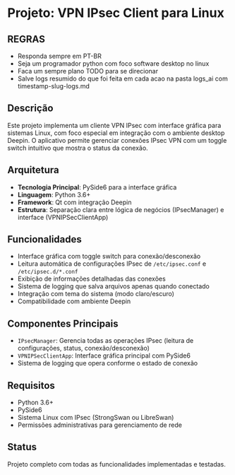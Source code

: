 # Projeto: VPN IPsec Client para Linux

## REGRAS

* Responda sempre em PT-BR
* Seja um programador python com foco software desktop no linux
* Faca um sempre plano TODO para se direcionar
* Salve logs resumido do que foi feita em cada acao na pasta logs_ai com timestamp-slug-logs.md

## Descrição

Este projeto implementa um cliente VPN IPsec com interface gráfica para sistemas Linux, com foco especial em integração com o ambiente desktop Deepin. O aplicativo permite gerenciar conexões IPsec VPN com um toggle switch intuitivo que mostra o status da conexão.

## Arquitetura

- **Tecnologia Principal**: PySide6 para a interface gráfica
- **Linguagem**: Python 3.6+
- **Framework**: Qt com integração Deepin
- **Estrutura**: Separação clara entre lógica de negócios (IPsecManager) e interface (VPNIPSecClientApp)

## Funcionalidades

- Interface gráfica com toggle switch para conexão/desconexão
- Leitura automática de configurações IPsec de `/etc/ipsec.conf` e `/etc/ipsec.d/*.conf`
- Exibição de informações detalhadas das conexões
- Sistema de logging que salva arquivos apenas quando conectado
- Integração com tema do sistema (modo claro/escuro)
- Compatibilidade com ambiente Deepin

## Componentes Principais

- `IPsecManager`: Gerencia todas as operações IPsec (leitura de configurações, status, conexão/desconexão)
- `VPNIPSecClientApp`: Interface gráfica principal com PySide6
- Sistema de logging que opera conforme o estado de conexão

## Requisitos

- Python 3.6+
- PySide6
- Sistema Linux com IPsec (StrongSwan ou LibreSwan)
- Permissões administrativas para gerenciamento de rede

## Status

Projeto completo com todas as funcionalidades implementadas e testadas.
